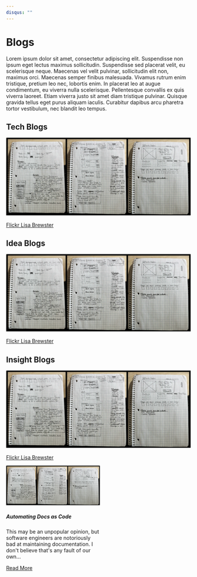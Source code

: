 ```yaml
---
disqus: ""
---
```


# Blogs
Lorem ipsum dolor sit amet, consectetur adipiscing elit. Suspendisse non ipsum eget lectus maximus sollicitudin. Suspendisse sed placerat velit, eu scelerisque neque. Maecenas vel velit pulvinar, sollicitudin elit non, maximus orci. Maecenas semper finibus malesuada. Vivamus rutrum enim tristique, pretium leo nec, lobortis enim. In placerat leo at augue condimentum, eu viverra nulla scelerisque. Pellentesque convallis ex quis viverra laoreet. Etiam viverra justo sit amet diam tristique pulvinar. Quisque gravida tellus eget purus aliquam iaculis. Curabitur dapibus arcu pharetra tortor vestibulum, nec blandit leo tempus.

## Tech Blogs
<div class="img-thumbnail">
    <img src="../img/2021-07-17-blog-banner.drawio.svg" alt="Lisa Brewster">
    <div class="page-image-caption">
        <p>
            <a href="https://flic.kr/p/9NdAX1">Flickr Lisa Brewster</a>
        </p>
    </div>
</div>

## Idea Blogs
<div class="img-thumbnail">
    <img src="../img/2021-07-17-blog-banner.drawio.svg" alt="Lisa Brewster">
    <div class="page-image-caption">
        <p>
            <a href="https://flic.kr/p/9NdAX1">Flickr Lisa Brewster</a>
        </p>
    </div>
</div>

## Insight Blogs
<div class="img-thumbnail">
    <img src="../img/2021-07-17-blog-banner.drawio.svg" alt="Lisa Brewster">
    <div class="page-image-caption">
        <p>
            <a href="https://flic.kr/p/9NdAX1">Flickr Lisa Brewster</a>
        </p>
    </div>
</div>

<div class="card" style="width: 16rem;">
  <img src="../img/2021-07-17-blog-banner.drawio.svg" class="card-img-top" style="
    background-size: cover;" alt="...">
  <div class="card-body">
    <h5 class="card-title">Automating Docs as Code</h5>
    <p class="card-text">This may be an unpopular opinion, but software engineers are notoriously bad at maintaining documentation. I don't believe that's any fault of our own...</p>
    <a href="./2021-07-17-automating-docs-as-code.html" class="md-button md-button--primary">Read More</a>
  </div>
</div>
